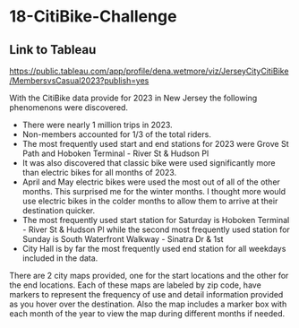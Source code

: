 # 18-CitiBike-Challenge

## Link to Tableau
https://public.tableau.com/app/profile/dena.wetmore/viz/JerseyCityCitiBike/MembersvsCasual2023?publish=yes

With the CitiBike data provide for 2023 in New Jersey the following phenomenons were discovered.
  * There were nearly 1 million trips in 2023.
  * Non-members accounted for 1/3 of the total riders.
  * The most frequently used start and end stations for 2023 were Grove St Path and Hoboken Terminal - River St & Hudson Pl
  * It was also discovered that classic bike were used significantly more than electric bikes for all months of 2023.
  * April and May electric bikes were used the most out of all of the other months.  This surprised me for the winter months.  I thought more would use electric bikes in the colder months to allow them to arrive at their destination quicker.
  * The most frequently used start station for Saturday is Hoboken Terminal - River St & Hudson Pl while the second most frequently used station for Sunday is South Waterfront Walkway - Sinatra Dr & 1st
  * City Hall is by far the most frequently used end station for all weekdays included in the data.

There are 2 city maps provided, one for the start locations and the other for the end locations.  Each of these maps are labeled by zip code, have markers to represent the frequency of use and detail information provided as you hover over the destination.  Also the map includes a marker box with each month of the year to view the map during different months if needed.
